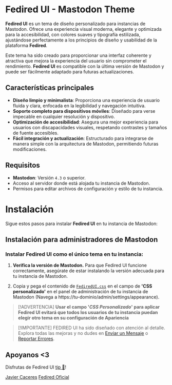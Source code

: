 # Fedired UI - Mastodon Theme


**Fedired UI** es un tema de diseño personalizado para instancias de Mastodon. Ofrece una experiencia visual moderna, elegante y optimizada para la accesibilidad, con colores suaves y tipografía estilizada, ajustándose perfectamente a los principios de diseño y usabilidad de la plataforma **Fedired**.

Este tema ha sido creado para proporcionar una interfaz coherente y atractiva que mejora la experiencia del usuario sin comprometer el rendimiento. **Fedired UI** es compatible con la última versión de Mastodon y puede ser fácilmente adaptado para futuras actualizaciones.

## Características principales

- **Diseño limpio y minimalista**: Proporciona una experiencia de usuario fluida y clara, enfocada en la legibilidad y navegación intuitiva.
- **Soporte completo para dispositivos móviles**: Diseñado para verse impecable en cualquier resolución y dispositivo.
- **Optimización de accesibilidad**: Asegura una mejor experiencia para usuarios con discapacidades visuales, respetando contrastes y tamaños de fuente accesibles.
- **Fácil integración y actualización**: Estructurado para integrarse de manera simple con la arquitectura de Mastodon, permitiendo futuras modificaciones.

## Requisitos

- **Mastodon**: Versión `4.3` o superior.
- Acceso al servidor donde está alojada tu instancia de Mastodon.
- Permisos para editar archivos de configuración y estilo de tu instancia.

# Instalación

Sigue estos pasos para instalar **Fedired UI** en tu instancia de Mastodon:

## Instalación para administradores de Mastodon

### Instalar Fedired UI como el único tema en tu instancia:
1. **Verifica la versión de Mastodon.** Para que Fedired UI funcione correctamente, asegúrate de estar instalando la versión adecuada para tu instancia de Mastodon.

2. Copia y pega el contenido de [`FediredUI.css`](https://github.com/fedired-dev/FediredUI/blob/main/FediredUI.css) en el campo de **'CSS personalizado'** en el panel de administración de tu instancia de Mastodon (Navega a https://tu-dominio/admin/settings/appearance).

> [!ADVERTENCIA]
> **Usar el campo '*CSS Personalizado*' para aplicar Fedired UI evitará que todos los usuarios de tu instancia puedan elegir otro tema en su configuración de Apariencia** 

> [!IMPORTANTE]
> FEDIRED UI ha sido diseñado con atención al detalle. Explora todas las mejoras y no dudes en [Enviar un Mensaje](https://fedired.com/@fedired) o [Reportar Errores](https://github.com/fedired-dev/FediredUI/issues).


## Apoyanos <3
Disfrutas de Fedired UI [tip 💛](https://patreon.com/fedired)!

<a rel="me" href="https://fedired.com/@srnovus">Javier Caceres</a>
<a rel="me" href="https://fedired.com/@fedired">Fedired Oficial</a>
